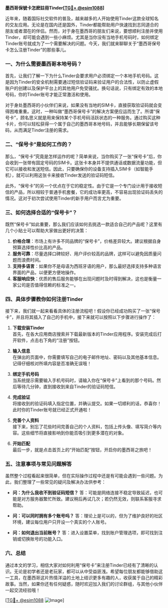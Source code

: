 **墨西哥保號卡怎麽註冊Tinder[[TG💪+ @esim1088](https://t.me/s/esim1088)]**

近年来，随着国际社交软件的普及，越来越多的人开始使用Tinder这款全球知名的交友应用。无论是在国内还是国外，Tinder都能帮助用户快速找到志同道合的朋友或者潜在的伴侣。然而，对于身在墨西哥的朋友们来说，要想顺利注册并使用Tinder，却可能会遇到一些小麻烦。尤其是当你没有当地手机号码时，如何绑定Tinder账号就成为了一个需要解决的问题。今天，我们就来聊聊关于“墨西哥保号卡怎么注册Tinder”的那些事儿。

### **一、为什么需要墨西哥本地号码？**

首先，让我们了解一下为什么Tinder会要求用户必须绑定一个本地手机号码。这是因为Tinder的安全机制需要通过短信验证码来验证用户的合法性，以防止虚假账户的创建以及保护平台上的其他用户免受骚扰。换句话说，只有绑定有效的本地号码，你的Tinder账号才能正常激活和使用。

对于身处墨西哥的小伙伴们来说，如果没有当地的SIM卡，直接获取验证码就会变得困难重重。这时，一种叫做“墨西哥保号卡”的解决方案便应运而生了。所谓“保号卡”，顾名思义就是用来保持某个手机号码活跃状态的一种服务。通过购买这种卡片，你可以轻松获得一个属于自己的墨西哥本地号码，并且能够长期保留该号码，从而满足Tinder注册的需求。

### **二、“保号卡”是如何工作的？**

那么，“保号卡”究竟是怎样运作的呢？简单来说，当你购买了一张“保号卡”后，你会收到一张带有固定号码的SIM卡。这张卡本身并不提供通话或数据流量功能，但它可以接收和发送短信。因此，只要确保你的设备支持插入SIM卡（如智能手机），就可以利用这张卡来接收Tinder发送的验证码短信。

此外，“保号卡”的另一个优点在于它的稳定性。由于它是一个专门设计用于接收短信的产品，所以相较于普通手机套餐，它的成功率更高，不容易出现验证码丢失的情况。这对于初次尝试使用Tinder的新手用户而言尤为重要。

### **三、如何选择合适的“保号卡”？**

既然“保号卡”如此重要，那么我们应该如何去挑选一款适合自己的产品呢？这里有几个小贴士可以帮助大家做出更好的决策：

1. **价格合理**：市场上有许多不同品牌的“保号卡”，价格差异较大。建议根据自身预算选择性价比高的产品。
2. **服务可靠**：尽量选择口碑较好、用户评价较高的品牌，这样可以避免因质量问题而浪费时间。
3. **支持多语言**：如果你不是母语为西班牙语的用户，那么最好选择支持多种语言界面的产品，以便更方便地操作。
4. **客服响应快**：优质的售后服务能够在出现问题时及时得到解决，这也是衡量一家公司是否值得信赖的标准之一。

### **四、具体步骤教你如何注册Tinder**

接下来，我们就一起来看看具体的注册流程吧！假设你已经成功购买了一张“保号卡”，并且将其插入了自己的手机中，接下来就可以按照以下步骤进行操作了：

1. **下载安装Tinder**  
   首先，在各大应用商店搜索并下载最新版本的Tinder应用程序。安装完成后打开软件，点击右下角的“注册”按钮。

2. **输入信息**  
   在弹出的页面中，你需要填写自己的电子邮件地址、密码以及其他基本信息。记得仔细核对所填内容是否准确无误哦！

3. **绑定手机号码**  
   当系统提示需要输入手机号码时，请输入你在“保号卡”上看到的那个号码。然后等待几分钟，直到接收到来自Tinder的验证码短信。

4. **完成验证**  
   将接收到的验证码填入指定位置，并确认提交。如果一切顺利的话，恭喜你！此时你的Tinder账号就已经正式开通啦！

5. **完善个人资料**  
   接下来，别忘了花些时间完善自己的个人资料，包括上传头像、填写简介等内容。这些细节将直接影响到你能否吸引到更多潜在的对象。

6. **开始匹配**  
   最后一步，就是点击首页上的“开始匹配”按钮，开启你的墨西哥之旅吧！

### **五、注意事项与常见问题解答**

虽然整个过程看起来很简单，但在实际操作过程中还是有可能会遇到一些问题。为此，我们整理了一些常见的疑问及解决办法供参考：

- **问：为什么我收不到验证码短信？**
  答：可能是网络连接不稳定导致延迟，也可能是对方服务器繁忙所致。建议稍后再试几次；若仍然无效，则联系客服寻求帮助。

- **问：可以同时拥有多个账号吗？**
  答：理论上是可以的，但为了维护良好的社区环境，建议每位用户只开设一个真实的个人账号。

- **问：如何退出当前账号？**
  答：进入设置菜单，找到账户管理选项，即可找到注销或切换账号的功能入口。

### **六、总结**

通过本文的学习，相信大家对如何利用“保号卡”来注册Tinder已经有了清晰的认识。无论是初学者还是老玩家，都可以从中受益匪浅。希望每位朋友都能够借助这一工具，在墨西哥这片热情洋溢的土地上结识更多有趣的人，收获属于自己的精彩故事。当然，如果你还有任何疑惑，随时欢迎加入我们的讨论群组，与其他小伙伴一起交流经验哦！

[[TG💪+ @esim1088](https://t.me/s/esim1088) ![Image](https://i.postimg.cc/4NQfJmqS/Snipaste-2025-05-13-00-14-12.png)]